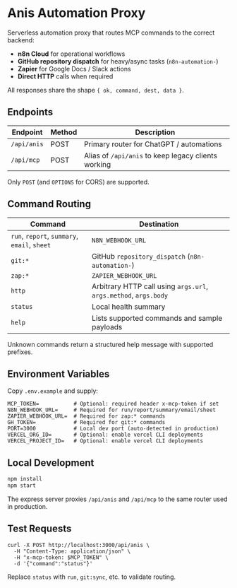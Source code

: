 # Anis Automation Proxy

Serverless automation proxy that routes MCP commands to the correct backend:

- **n8n Cloud** for operational workflows
- **GitHub repository dispatch** for heavy/async tasks (`n8n-automation-`)
- **Zapier** for Google Docs / Slack actions
- **Direct HTTP** calls when required

All responses share the shape `{ ok, command, dest, data }`.

## Endpoints

| Endpoint | Method | Description |
| -------- | ------ | ----------- |
| `/api/anis` | POST | Primary router for ChatGPT / automations |
| `/api/mcp`  | POST | Alias of `/api/anis` to keep legacy clients working |

Only `POST` (and `OPTIONS` for CORS) are supported.

## Command Routing

| Command | Destination |
| ------- | ----------- |
| `run`, `report`, `summary`, `email`, `sheet` | `N8N_WEBHOOK_URL` |
| `git:*` | GitHub `repository_dispatch` (`n8n-automation-`) |
| `zap:*` | `ZAPIER_WEBHOOK_URL` |
| `http` | Arbitrary HTTP call using `args.url`, `args.method`, `args.body` |
| `status` | Local health summary |
| `help` | Lists supported commands and sample payloads |

Unknown commands return a structured help message with supported prefixes.

## Environment Variables

Copy `.env.example` and supply:

```
MCP_TOKEN=           # Optional: required header x-mcp-token if set
N8N_WEBHOOK_URL=     # Required for run/report/summary/email/sheet
ZAPIER_WEBHOOK_URL=  # Required for zap:* commands
GH_TOKEN=            # Required for git:* commands
PORT=3000            # Local dev port (auto-detected in production)
VERCEL_ORG_ID=       # Optional: enable vercel CLI deployments
VERCEL_PROJECT_ID=   # Optional: enable vercel CLI deployments
```

## Local Development

```bash
npm install
npm start
```

The express server proxies `/api/anis` and `/api/mcp` to the same router used in production.

## Test Requests

```
curl -X POST http://localhost:3000/api/anis \
  -H "Content-Type: application/json" \
  -H "x-mcp-token: $MCP_TOKEN" \
  -d '{"command":"status"}'
```

Replace `status` with `run`, `git:sync`, etc. to validate routing.
